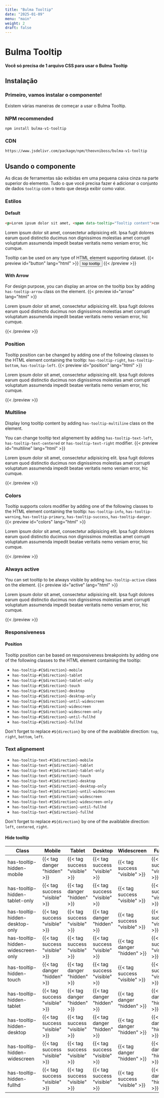 ```yaml
---
title: "Bulma Tooltip"
date: "2025-01-09"
menu: "main"
weight: 2
draft: false
---
```


<link rel="stylesheet" href="https://cdn.jsdelivr.net/npm/bulma/css/bulma.min.css">
<link rel="stylesheet" href="https://cdn.jsdelivr.net/npm/bulma-v1-tooltip/dist/bulma-v1-tooltip.min.css">

# Bulma Tooltip

**Você só precisa de 1 arquivo CSS para usar o Bulma Tooltip**

## Instalação
### Primeiro, vamos instalar o componente!
Existem várias maneiras de começar a usar o Bulma Tooltip.

### NPM **recommended**
```shell
npm install bulma-v1-tooltip
```

### CDN
```html
https://www.jsdelivr.com/package/npm/theovniboss/bulma-v1-tooltip
```


## Usando o componente
As dicas de ferramentas são exibidas em uma pequena caixa cinza na parte superior do elemento. Tudo o que você precisa fazer é adicionar o conjunto de dados `tooltip` com o texto que deseja exibir como valor.

### Estilos
#### Default

```html
<p>Lorem ipsum dolor sit amet, <span data-tooltip="Tooltip content">consectetur adipisicing elit</span>. Ipsa fugit dolores earum quod distinctio ducimus non dignissimos molestias amet corrupti voluptatum assumenda impedit beatae veritatis nemo veniam error, hic cumque.</p>
```

<p>Lorem ipsum dolor sit amet, <span data-tooltip="Tooltip content">consectetur adipisicing elit</span>. Ipsa fugit dolores earum quod distinctio ducimus non dignissimos molestias amet corrupti voluptatum assumenda impedit beatae veritatis nemo veniam error, hic cumque.</p>

Tooltip can be used on any type of HTML element supporting dataset.
{{< preview id="button" lang="html" >}}
<button class="button" data-tooltip="Tooltip Text">top tooltip</button>
{{< /preview >}}

#### With Arrow
For design purpose, you can display an arrow on the tooltip box by adding `has-tooltip-arrow` class on the element.
{{< preview id="arrow" lang="html" >}}
<p>Lorem ipsum dolor sit amet, <span class="has-tooltip-arrow" data-tooltip="Tooltip content">consectetur adipisicing elit</span>. Ipsa fugit dolores earum quod distinctio ducimus non dignissimos molestias amet corrupti voluptatum assumenda impedit beatae veritatis nemo veniam error, hic cumque.</p>
{{< /preview >}}

### Position
Tooltip position can be changed by adding one of the following classes to the HTML element containing the tooltip: `has-tooltip-right`, `has-tooltip-bottom`, `has-tooltip-left`.
{{< preview id="position" lang="html" >}}
<p>Lorem ipsum dolor sit amet, <span class="has-tooltip-arrow" data-tooltip="Tooltip content on top">consectetur adipisicing elit</span>. Ipsa fugit <span class="has-tooltip-arrow has-tooltip-right" data-tooltip="Right tooltip content">dolores</span> earum quod distinctio ducimus non dignissimos <span class="has-tooltip-arrow has-tooltip-bottom" data-tooltip="Bottom tooltip content">molestias</span> amet corrupti voluptatum assumenda impedit beatae <span class="has-tooltip-arrow has-tooltip-left" data-tooltip="Left tooltip content">veritatis</span> nemo veniam error, hic cumque.</p>
{{< /preview >}}

### Multiline
Display long tooltip content by adding `has-tooltip-multiline` class on the element.

You can change tooltip text alignement by adding `has-tooltip-text-left`, `has-tooltip-text-centered` or `has-tooltip-text-right` modifier.
{{< preview id="multiline" lang="html" >}}
<p>Lorem ipsum dolor sit amet, <span class="has-tooltip-arrow has-tooltip-multiline" data-tooltip="Multiline&#10;Content&#10;World!">consectetur adipisicing elit</span>. Ipsa fugit dolores earum quod distinctio ducimus non dignissimos molestias amet corrupti voluptatum assumenda impedit beatae veritatis nemo veniam error, hic cumque.</p>
{{< /preview >}}

### Colors
Tooltip supports colors modifier by adding one of the following classes to the HTML element containing the tooltip: `has-tooltip-info`, `has-tooltip-warning`, `has-tooltip-primary`, `has-tooltip-success`, `has-tooltip-danger`.
{{< preview id="colors" lang="html" >}}
<p>Lorem ipsum <span class="has-tooltip-arrow has-tooltip-info" data-tooltip="Info tooltip content">dolor</span> sit amet, <span class="has-tooltip-arrow has-tooltip-warning" data-tooltip="Warning tooltip content">consectetur adipisicing elit</span>. Ipsa fugit <span class="has-tooltip-arrow has-tooltip-right has-tooltip-success" data-tooltip="Success tooltip content">dolores</span> earum quod distinctio ducimus non dignissimos <span class="has-tooltip-arrow has-tooltip-bottom has-tooltip-primary" data-tooltip="Primary tooltip content">molestias</span> amet corrupti voluptatum assumenda impedit beatae <span class="has-tooltip-arrow has-tooltip-left has-tooltip-danger" data-tooltip="Danger tooltip content">veritatis</span> nemo veniam error, hic cumque.</p>
{{< /preview >}}

### Always active
You can set tooltip to be always visible by adding `has-tooltip-active` class on the element.
{{< preview id="active" lang="html" >}}
<p>Lorem ipsum dolor sit amet, <span class="has-tooltip-active" data-tooltip="Tooltip content">consectetur adipisicing elit</span>. Ipsa fugit dolores earum quod distinctio ducimus non dignissimos molestias amet corrupti voluptatum assumenda impedit beatae veritatis nemo veniam error, hic cumque.</p>
{{< /preview >}}

### Responsiveness
#### Position
Tooltip position can be based on responsiveness breakpoints by adding one of the following classes to the HTML element containing the tooltip:
* `has-tooltip-#{$direction}-mobile`
* `has-tooltip-#{$direction}-tablet`
* `has-tooltip-#{$direction}-tablet-only`
* `has-tooltip-#{$direction}-touch`
* `has-tooltip-#{$direction}-desktop`
* `has-tooltip-#{$direction}-desktop-only`
* `has-tooltip-#{$direction}-until-widescreen`
* `has-tooltip-#{$direction}-widescreen`
* `has-tooltip-#{$direction}-widescreen-only`
* `has-tooltip-#{$direction}-until-fullhd`
* `has-tooltip-#{$direction}-fullhd`

Don't forget to replace `#${direction}` by one of the avaiblable direction: `top`, `right`, `bottom`, `left`.

### Text alignement
* `has-tooltip-text-#{$direction}-mobile`
* `has-tooltip-text-#{$direction}-tablet`
* `has-tooltip-text-#{$direction}-tablet-only`
* `has-tooltip-text-#{$direction}-touch`
* `has-tooltip-text-#{$direction}-desktop`
* `has-tooltip-text-#{$direction}-desktop-only`
* `has-tooltip-text-#{$direction}-until-widescreen`
* `has-tooltip-text-#{$direction}-widescreen`
* `has-tooltip-text-#{$direction}-widescreen-only`
* `has-tooltip-text-#{$direction}-until-fullhd`
* `has-tooltip-text-#{$direction}-fullhd`

Don't forget to replace `#${direction}` by one of the avaiblable direction: `left`, `centered`, `right`.

#### Hide tooltip
|Class|Mobile|Tablet|Desktop|Widescreen|FullHD|
|--- |--- |--- |--- |--- |--- |
|has-tooltip-hidden-mobile|{{< tag danger "hidden" >}}|{{< tag success "visible" >}}|{{< tag success "visible" >}}|{{< tag success "visible" >}}|{{< tag success "visible" >}}|
|has-tooltip-hidden-tablet-only|{{< tag success "visible" >}}|{{< tag danger "hidden" >}}|{{< tag success "visible" >}}|{{< tag success "visible" >}}|{{< tag success "visible" >}}|
|has-tooltip-hidden-desktop-only|{{< tag success "visible" >}}|{{< tag success "visible" >}}|{{< tag danger "hidden" >}}|{{< tag success "visible" >}}|{{< tag success "visible" >}}|
|has-tooltip-hidden-widescreen-only|{{< tag success "visible" >}}|{{< tag success "visible" >}}|{{< tag success "visible" >}}|{{< tag danger "hidden" >}}|{{< tag success "visible" >}}|
|has-tooltip-hidden-touch|{{< tag danger "hidden" >}}|{{< tag danger "hidden" >}}|{{< tag success "visible" >}}|{{< tag success "visible" >}}|{{< tag success "visible" >}}|
|has-tooltip-hidden-tablet|{{< tag success "visible" >}}|{{< tag danger "hidden" >}}|{{< tag danger "hidden" >}}|{{< tag danger "hidden" >}}|{{< tag danger "hidden" >}}|
|has-tooltip-hidden-desktop|{{< tag success "visible" >}}|{{< tag success "visible" >}}|{{< tag danger "hidden" >}}|{{< tag danger "hidden" >}}|{{< tag danger "hidden" >}}|
|has-tooltip-hidden-widescreen|{{< tag success "visible" >}}|{{< tag success "visible" >}}|{{< tag success "visible" >}}|{{< tag danger "hidden" >}}|{{< tag danger "hidden" >}}|
|has-tooltip-hidden-fullhd|{{< tag success "visible" >}}|{{< tag success "visible" >}}|{{< tag success "visible" >}}|{{< tag success "visible" >}}|{{< tag danger "hidden" >}}|
